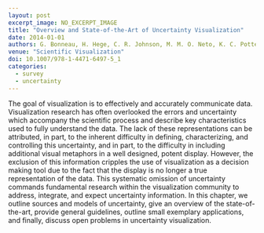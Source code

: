 ```yaml
---
layout: post
excerpt_image: NO_EXCERPT_IMAGE
title: "Overview and State-of-the-Art of Uncertainty Visualization"
date: 2014-01-01
authors: G. Bonneau, H. Hege, C. R. Johnson, M. M. O. Neto, K. C. Potter, P. Rheingans & T. Schultz
venue: "Scientific Visualization"
doi: 10.1007/978-1-4471-6497-5_1
categories:
  - survey
  - uncertainty
---
```

The goal of visualization is to effectively and accurately communicate data. Visualization research has often overlooked the errors and uncertainty which accompany the scientific process and describe key characteristics used to fully understand the data. The lack of these representations can be attributed, in part, to the inherent difficulty in defining, characterizing, and controlling this uncertainty, and in part, to the difficulty in including additional visual metaphors in a well designed, potent display. However, the exclusion of this information cripples the use of visualization as a decision making tool due to the fact that the display is no longer a true representation of the data. This systematic omission of uncertainty commands fundamental research within the visualization community to address, integrate, and expect uncertainty information. In this chapter, we outline sources and models of uncertainty, give an overview of the state-of-the-art, provide general guidelines, outline small exemplary applications, and finally, discuss open problems in uncertainty visualization.
